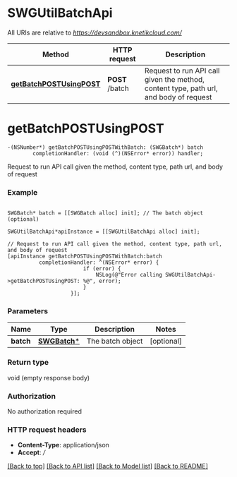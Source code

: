 # SWGUtilBatchApi

All URIs are relative to *https://devsandbox.knetikcloud.com/*

Method | HTTP request | Description
------------- | ------------- | -------------
[**getBatchPOSTUsingPOST**](SWGUtilBatchApi.md#getbatchpostusingpost) | **POST** /batch | Request to run API call given the method, content type, path url, and body of request


# **getBatchPOSTUsingPOST**
```objc
-(NSNumber*) getBatchPOSTUsingPOSTWithBatch: (SWGBatch*) batch
        completionHandler: (void (^)(NSError* error)) handler;
```

Request to run API call given the method, content type, path url, and body of request

### Example 
```objc

SWGBatch* batch = [[SWGBatch alloc] init]; // The batch object (optional)

SWGUtilBatchApi*apiInstance = [[SWGUtilBatchApi alloc] init];

// Request to run API call given the method, content type, path url, and body of request
[apiInstance getBatchPOSTUsingPOSTWithBatch:batch
          completionHandler: ^(NSError* error) {
                        if (error) {
                            NSLog(@"Error calling SWGUtilBatchApi->getBatchPOSTUsingPOST: %@", error);
                        }
                    }];
```

### Parameters

Name | Type | Description  | Notes
------------- | ------------- | ------------- | -------------
 **batch** | [**SWGBatch***](SWGBatch*.md)| The batch object | [optional] 

### Return type

void (empty response body)

### Authorization

No authorization required

### HTTP request headers

 - **Content-Type**: application/json
 - **Accept**: */*

[[Back to top]](#) [[Back to API list]](../README.md#documentation-for-api-endpoints) [[Back to Model list]](../README.md#documentation-for-models) [[Back to README]](../README.md)

